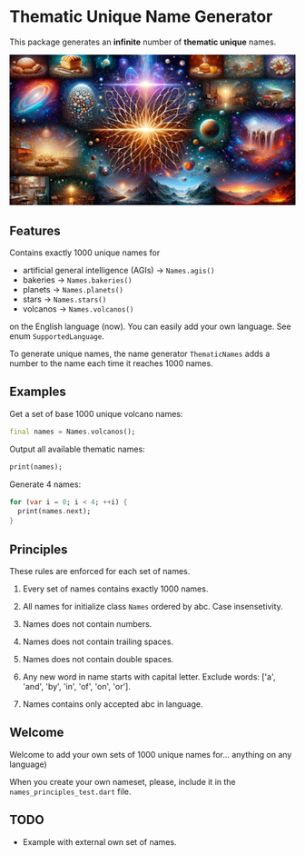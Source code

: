 # Thematic Unique Name Generator

This package generates an **infinite** number of **thematic unique** names.

![Cover - Names](https://raw.githubusercontent.com/signmotion/thematic_names/master/images/cover.webp)

## Features

Contains exactly 1000 unique names for

- artificial general intelligence (AGIs) -> `Names.agis()`
- bakeries -> `Names.bakeries()`
- planets -> `Names.planets()`
- stars -> `Names.stars()`
- volcanos -> `Names.volcanos()`

on the English language (now). You can easily add your own language.
See enum `SupportedLanguage`.

To generate unique names, the name generator `ThematicNames` adds a number to the name each time
it reaches 1000 names.

## Examples

Get a set of base 1000 unique volcano names:

```dart
final names = Names.volcanos();
```

Output all available thematic names:

```dart
print(names);
```

Generate 4 names:

```dart
for (var i = 0; i < 4; ++i) {
  print(names.next);
}
```

## Principles

These rules are enforced for each set of names.

1. Every set of names contains exactly 1000 names.

2. All names for initialize class `Names` ordered by abc. Case insensetivity.

3. Names does not contain numbers.

4. Names does not contain trailing spaces.

5. Names does not contain double spaces.

6. Any new word in name starts with capital letter. Exclude words: ['a', 'and', 'by', 'in', 'of', 'on', 'or'].

7. Names contains only accepted abc in language.

## Welcome

Welcome to add your own sets of 1000 unique names for... anything on any language)

When you create your own nameset, please, include it in the `names_principles_test.dart` file.

## TODO

- Example with external own set of names.
